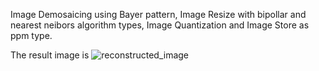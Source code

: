 Image Demosaicing using Bayer pattern, Image Resize with bipollar and nearest neibors algorithm types, Image Quantization and Image Store as ppm type.

The result image is ![reconstructed_image](https://github.com/harryfilis/Digital-Image-Processing-Project/blob/master/bayer2rgb-Reconstruction-Quantization-Save/march.png)
